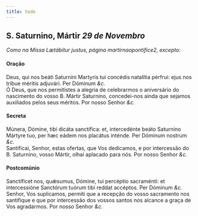 ```yaml
---
title: todo
---
```

<h2 class="text-center">S. Saturnino, Mártir <em>29 de Novembro</em></h2>

<em>Como na Missa Lætábitur justus, página martirnaopontifice2, excepto:</em>

<h4 class="text-center">Oração</h4>
<div class="container-fluid">
<div class="row">
<div class="dropcap text-justify">
Deus, qui nos beáti Saturníni Martyris tui concédis natalítia pérfrui: ejus nos tríbue méritis adjuvári. Per Dóminum <em>&c.</em>
</div>
<div class="dropcap text-justify">
Ó Deus, que nos permitistes a alegria de celebrarmos o aniversário do nascimento do vosso B. Mártir Saturnino, concedei-nos ainda que sejamos auxiliados pelos seus méritos. Por nosso Senhor <em>&c.</em>
</div>
</div>
</div>

<h4 class="text-center">Secreta</h4>
<div class="container-fluid">
<div class="row">
<div class="dropcap text-justify">
Múnera, Dómine, tibi dicáta sanctífica: et, intercedénte beáto Saturníno Mártyre tuo, per hæc eádem nos placátus inténde. Per Dóminum nostrum <em>&c.</em>
</div>
<div class="dropcap text-justify">
Santificai, Senhor, estas ofertas, que Vos dedicamos, e por intercessão do B. Saturnino, vosso Mártir, olhai aplacado para nós. Por nosso Senhor <em>&c.</em>
</div>
</div>
</div>

<h4 class="text-center">Postcomúnio</h4>
<div class="container-fluid">
<div class="row">
<div class="dropcap text-justify">
Sanctíflcet nos, quǽsumus, Dómine, tui percéptio sacraménti: et intercessióne Sanctórum tuórum tibi reddat accéptos. Per Dóminum <em>&c.</em>
</div>
<div class="dropcap text-justify">
Senhor, Vos suplicamos, permiti que a recepção do vosso sacramento nos santifique e que por intercessão dos vossos santos nos alcance a graça de Vos agradarmos. Por nosso Senhor <em>&c.</em>
</div>
</div>
</div>
